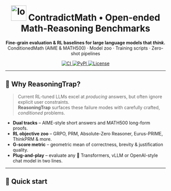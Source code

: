<!-- Banner -------------------------------------------------------------- -->
<h1 align="center">
  <img src="asset/logo.png" width="48" alt="logo"/>
  ContradictMath • Open-ended Math-Reasoning Benchmarks
</h1>
<p align="center">
  <b>Fine-grain evaluation &amp; RL baselines for large language models that <i>think</i>.</b><br/>
  ConditionedMath (AIME &amp; MATH500) · Model zoo · Training scripts · Zero-shot pipelines
</p>
<p align="center">
  <a href="https://github.com/your-org/ContradictMath/actions">
    <img alt="CI" src="https://github.com/your-org/ContradictMath/actions/workflows/ci.yml/badge.svg"/>
  </a>
  <a href="https://pypi.org/project/contradictmath">
    <img alt="PyPI" src="https://img.shields.io/pypi/v/contradictmath.svg"/>
  </a>
  <a href="LICENSE">
    <img alt="License" src="https://img.shields.io/github/license/your-org/ContradictMath.svg"/>
  </a>
</p>

---

## 📜 Why ReasoningTrap?

> Current RL-tuned LLMs excel at *producing* answers, but often ignore explicit user constraints.  
> **ReasoningTrap** surfaces these failure modes with carefully crafted, *conditioned* problems.

* **Dual tracks** – AIME-style short answers and MATH500 long-form proofs.  
* **RL objective zoo** – GRPO, PRM, Absolute-Zero Reasoner, Eurus-PRIME, ThinkPRM &amp; more.  
* **G-score metric** – geometric mean of correctness, brevity &amp; justification quality.  
* **Plug-and-play** – evaluate any 🤗 Transformers, vLLM or OpenAI-style chat model in two lines.  

---

## 🚀 Quick start
